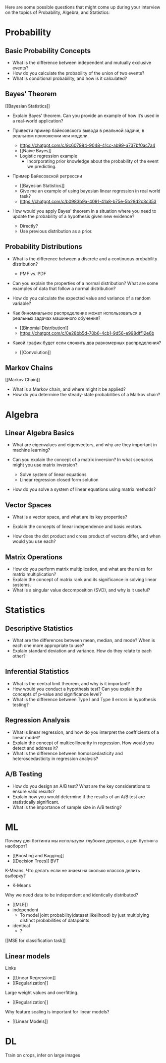 Here are some possible questions that might come up during your interview on the topics of Probability, Algebra, and Statistics:

# Probability

## Basic Probability Concepts

- What is the difference between independent and mutually exclusive events?
- How do you calculate the probability of the union of two events?
- What is conditional probability, and how is it calculated?

## Bayes’ Theorem

[[Bayesian Statistics]]

- Explain Bayes' theorem. Can you provide an example of how it’s used in a real-world application?
- Привести пример байесовского вывода в реальной задаче, в реальном приложении или модели.
	- https://chatgpt.com/c/9c607984-9048-41cc-ab99-a737bf0ac7a4
	- [[Naive Bayes]]
	- Logistic regression example
		- Incorporating prior knowledge about the probability of the event we predicting.

- Пример Байесовской регрессии
	- [[Bayesian Statistics]]
	- Give me an example of using bayesian linear regression in real world task?
	- https://chatgpt.com/c/b0983b9a-4091-41a8-b75e-5b28d2c3c353

- How would you apply Bayes' theorem in a situation where you need to update the probability of a hypothesis given new evidence?
	- Directly?
	- Use previous distribution as a prior.



## Probability Distributions

- What is the difference between a discrete and a continuous probability distribution?
	- PMF vs. PDF

- Can you explain the properties of a normal distribution? What are some examples of data that follow a normal distribution?

- How do you calculate the expected value and variance of a random variable?

- Как биномиальное распределение может использоваться в реальных задачах машинного обучения?
	- [[Binomial Distribution]]
	- https://chatgpt.com/c/0e28bb5d-70b6-4cb1-9d56-e998dff12e6b

- Какой график будет если сложить два равномерных распределения?
	- [[Convolution]]

## Markov Chains

[[Markov Chain]]

- What is a Markov chain, and where might it be applied?
- How do you determine the steady-state probabilities of a Markov chain?

# Algebra

## Linear Algebra Basics

- What are eigenvalues and eigenvectors, and why are they important in machine learning?

- Can you explain the concept of a matrix inversion? In what scenarios might you use matrix inversion?
	- Solve system of linear equations
	- Linear regression closed form solution

- How do you solve a system of linear equations using matrix methods?

## Vector Spaces

- What is a vector space, and what are its key properties?

- Explain the concepts of linear independence and basis vectors.

- How does the dot product and cross product of vectors differ, and when would you use each?

## Matrix Operations

- How do you perform matrix multiplication, and what are the rules for matrix multiplication?
- Explain the concept of matrix rank and its significance in solving linear systems.
- What is a singular value decomposition (SVD), and why is it useful?

# Statistics

## Descriptive Statistics

- What are the differences between mean, median, and mode? When is each one more appropriate to use?
- Explain standard deviation and variance. How do they relate to each other?

## Inferential Statistics

- What is the central limit theorem, and why is it important?
- How would you conduct a hypothesis test? Can you explain the concepts of p-value and significance level?
- What is the difference between Type I and Type II errors in hypothesis testing?

## Regression Analysis

- What is linear regression, and how do you interpret the coefficients of a linear model?
- Explain the concept of multicollinearity in regression. How would you detect and address it?
- What is the difference between homoscedasticity and heteroscedasticity in regression analysis?

## A/B Testing

- How do you design an A/B test? What are the key considerations to ensure valid results?
- Explain how you would determine if the results of an A/B test are statistically significant.
- What is the importance of sample size in A/B testing?

# ML


Почему для бэггинга мы используем глубокие деревья, а для бустинга наоборот?
- [[Boosting and Bagging]]
- [[Decision Trees]] BVT

K-Means. Что делать если не знаем на сколько классов делить выборку?
- K-Means

Why we need data to be independent and identically distributed?
- [[MLE]]
- independent
	- To model joint probability(dataset likelihood) by just multiplying distinct probabilities of datapoints
- identical
	- ?

[[MSE for classification task]]

## Linear models

Links
- [[Linear Regression]]
- [[Regularization]]

Large weight values and overfitting.
- [[Regularization]]

Why feature scaling is important for linear models?
- [[Linear Models]]


# DL

Train on crops, infer on large images